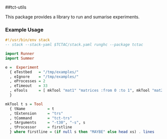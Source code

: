 ##tct-utils

This package provides a library to run and sumarise experiments.

### Example Usage

```haskell
#!/usr/bin/env stack
-- stack --stack-yaml $TCTAC/stack.yaml runghc --package tctac

import Runner
import Summer

e =  Experiment
  { eTestbed   = "/tmp/examples/"
  , eIgnore    = "/tmp/examples/"
  , eProcesses = 2
  , eTimeout   = 33
  , eTools     = [ mkTool "mat1" "matrices :from 0 :to 1", mkTool "mat2" "matrices :from 0 :to 2" ]
  }

mkTool t s = Tool
  { tName          = t
  , tExtension     = "trs"
  , tCommand       = "tct-trs"
  , tArguments     = "-t30", "-s", s
  , tProcessor     = firstline 
  } where firstline = (if null s then "MAYBE" else head xs) . lines

```
